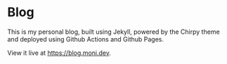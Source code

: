 # Blog

This is my personal blog, built using Jekyll, powered by the Chirpy theme and deployed using Github Actions and Github Pages.

View it live at https://blog.moni.dev.